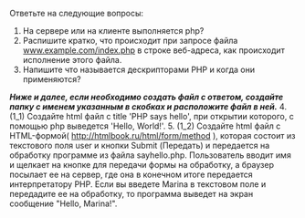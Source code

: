 Ответьте на следующие вопросы:
1. На сервере или на клиенте выполняется php?
2. Распишите кратко, что происходит при запросе файла www.example.com/index.php в строке веб-адреса, как происходит исполнение этого файла.
3. Напишите что называется дескрипторами РНР и когда они применяются?

_**Ниже и далее, если необходимо создать файл с ответом, создайте папку с именем указанным в скобках и расположите файл в ней.**_
4. (1_1) Создайте html файл c title 'PHP says hello', при открытии которого, с помощью php выведется 'Hello, World!'.
5. (1_2) Создайте html файл c HTML-формой( http://htmlbook.ru/html/form/method ), которая состоит из текстового поля user и кнопки Submit (Передать) и передается на обработку программе из файла sayhello.php.
Пользователь вводит имя и щелкает на кнопке для передачи формы на обработку, а браузер посылает ее на сервер, где она в конечном итоге передается интерпретатору РНР.
Если вы введете Marina в текстовом поле и передадите ее на обработку, то программа выведет на экран сообщение "Hello, Marina!".